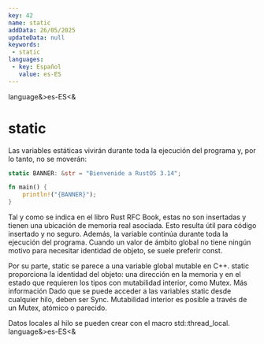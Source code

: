 ```yaml
---
key: 42
name: static
addData: 26/05/2025
updateData: null
keywords: 
 - static
languages:
 - key: Español
   value: es-ES
---
```

language&>es-ES<&
# static
Las variables estáticas vivirán durante toda la ejecución del programa y, por lo tanto, no se moverán:

```rust
static BANNER: &str = "Bienvenide a RustOS 3.14";

fn main() {
    println!("{BANNER}");
}
```

Tal y como se indica en el libro Rust RFC Book, estas no son insertadas y tienen una ubicación de memoria real asociada. Esto resulta útil para código insertado y no seguro. Además, la variable continúa durante toda la ejecución del programa. Cuando un valor de ámbito global no tiene ningún motivo para necesitar identidad de objeto, se suele preferir const.

Por su parte, static se parece a una variable global mutable en C++.
static proporciona la identidad del objeto: una dirección en la memoria y en el estado que requieren los tipos con mutabilidad interior, como Mutex<T>.
Más información
Dado que se puede acceder a las variables static desde cualquier hilo, deben ser Sync. Mutabilidad interior es posible a través de un Mutex, atómico o parecido.

Datos locales al hilo se pueden crear con el macro std::thread_local.
language&>es-ES<&